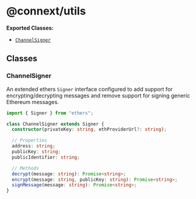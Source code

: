 # @connext/utils

**Exported Classes:**

- [`ChannelSigner`](#channelsigner)

## Classes

### ChannelSigner

An extended ethers `Signer` interface configured to add support for encrypting/decrypting messages and remove support for signing generic Ethereum messages.

```typescript
import { Signer } from "ethers";

class ChannelSigner extends Signer {
  constructor(privateKey: string, ethProviderUrl?: string);

  // Properties
  address: string;
  publicKey: string;
  publicIdentifier: string;

  // Methods
  decrypt(message: string): Promise<string>;
  encrypt(message: string, publicKey: string): Promise<string>;
  signMessage(message: string): Promise<string>;
}
```
